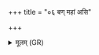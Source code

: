 +++
title = "०६ बण् महां असि"

+++
<details><summary>मूलम् (GR)</summary>

बण् महाꣳ असि सूर्य  
बड् आदित्य महाꣳ असि ।  
महांस् ते महतो महिमा  
त्वम् आदित्य महाꣳ असि ॥
</details>